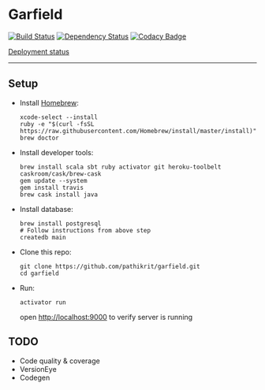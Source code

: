 Garfield
===
[![Build Status](https://travis-ci.org/pathikrit/garfield.svg)](https://travis-ci.org/pathikrit/garfield)
[![Dependency Status](https://www.versioneye.com/user/projects/546b7fcc81010682aa0000d2/badge.svg?style=flat)](https://www.versioneye.com/user/projects/546b7fcc81010682aa0000d2)
[![Codacy Badge](https://www.codacy.com/project/badge/49b2ca67eae84e79983f58591db206bf)](https://www.codacy.com)

[Deployment status](https://dashboard-next.heroku.com/apps/garfield-staging/activity)

---

Setup
---

+ Install [Homebrew](http://brew.sh/):
  ```shell
  xcode-select --install
  ruby -e "$(curl -fsSL https://raw.githubusercontent.com/Homebrew/install/master/install)"
  brew doctor
  ```

+ Install developer tools:
  ```shell
  brew install scala sbt ruby activator git heroku-toolbelt caskroom/cask/brew-cask
  gem update --system
  gem install travis
  brew cask install java
  ```

+ Install database:
  ```shell
  brew install postgresql
  # Follow instructions from above step
  createdb main
  ```

+ Clone this repo:
  ```shell
  git clone https://github.com/pathikrit/garfield.git
  cd garfield
  ```

+ Run:
  ```shell
  activator run
  ```
  open <http://localhost:9000> to verify server is running

TODO
---

* Code quality & coverage
* VersionEye
* Codegen
